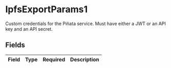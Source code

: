 # IpfsExportParams1

Custom credentials for the Piñata service. Must have either
a JWT or an API key and an API secret.



## Fields

| Field       | Type        | Required    | Description |
| ----------- | ----------- | ----------- | ----------- |